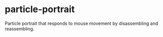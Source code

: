 # particle-portrait
Particle portrait that responds to mouse movement by disassembling and reassembling.
